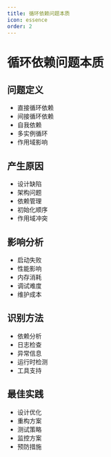 ```yaml
---
title: 循环依赖问题本质
icon: essence
order: 2
---
```


# 循环依赖问题本质

## 问题定义
- 直接循环依赖
- 间接循环依赖
- 自我依赖
- 多实例循环
- 作用域影响

## 产生原因
- 设计缺陷
- 架构问题
- 依赖管理
- 初始化顺序
- 作用域冲突

## 影响分析
- 启动失败
- 性能影响
- 内存消耗
- 调试难度
- 维护成本

## 识别方法
- 依赖分析
- 日志检查
- 异常信息
- 运行时检测
- 工具支持

## 最佳实践
- 设计优化
- 重构方案
- 测试策略
- 监控方案
- 预防措施
